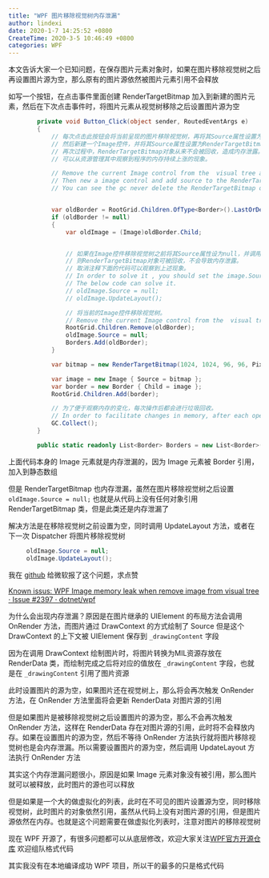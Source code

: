 ```yaml
---
title: "WPF 图片移除视觉树内存泄漏"
author: lindexi
date: 2020-1-7 14:25:52 +0800
CreateTime: 2020-3-5 10:46:49 +0800
categories: WPF
---
```


本文告诉大家一个已知问题，在保存图片元素对象时，如果在图片移除视觉树之后再设置图片源为空，那么原有的图片源依然被图片元素引用不会释放

<!--more-->


<!-- 发布 -->

如写一个按钮，在点击事件里面创建 RenderTargetBitmap 加入到新建的图片元素，然后在下次点击事件时，将图片元素从视觉树移除之后设置图片源为空

```csharp
        private void Button_Click(object sender, RoutedEventArgs e)
        {
            // 每次点击此按钮会将当前呈现的图片移除视觉树，再将其Source属性设置为null。
            // 然后新建一个Image控件，并将其Source属性设置为RenderTargetBitmap对象，再呈现出来。
            // 再次过程中，RenderTargetBitmap对象从来不会被回收，造成内存泄露。
            // 可以从资源管理其中观察到程序的内存持续上涨的现象。

            // Remove the current Image control from the  visual tree and set source is null when click button.
            // Then new a image control and add source to the RenderTargetBitmap object and show it.
            // You can see the gc never delete the RenderTargetBitmap object that make  memory leak.


            var oldBorder = RootGrid.Children.OfType<Border>().LastOrDefault();
            if (oldBorder != null)
            {
                var oldImage = (Image)oldBorder.Child;


                // 如果在Image控件移除视觉树之前将其Source属性设为null，并调用UpdateLayout方法。
                // 则RenderTargetBitmap对象可被回收，不会导致内存泄露。
                // 取消注释下面的代码可以观察到上述现象。
                // In order to solve it , you should set the image.Source is null and use UpdateLayout.
                // The below code can solve it.
                // oldImage.Source = null;
                // oldImage.UpdateLayout();

                // 将当前的Image控件移除视觉树。
                // Remove the current Image control from the  visual tree.
                RootGrid.Children.Remove(oldBorder);
                oldImage.Source = null;
                Borders.Add(oldBorder);
            }

            var bitmap = new RenderTargetBitmap(1024, 1024, 96, 96, PixelFormats.Default);

            var image = new Image { Source = bitmap };
            var border = new Border { Child = image };
            RootGrid.Children.Add(border);

            // 为了便于观察内存的变化，每次操作后都会进行垃圾回收。
            // In order to facilitate changes in memory, after each operation will be garbage collection
            GC.Collect();
        }

        public static readonly List<Border> Borders = new List<Border>();
```

上面代码本身的 Image 元素就是内存泄漏的，因为 Image 元素被 Border 引用，加入到静态数组

但是 RenderTargetBitmap 也内存泄漏，虽然在图片移除视觉树之后设置 `oldImage.Source = null;` 也就是从代码上没有任何对象引用 RenderTargetBitmap 类，但是此类还是内存泄漏了

解决方法是在移除视觉树之前设置为空，同时调用 UpdateLayout 方法，或者在下一次 Dispatcher 将图片移除视觉树

```csharp
     oldImage.Source = null;
     oldImage.UpdateLayout();
```

我在 [github](https://github.com/dotnet/wpf/issues/2397) 给微软报了这个问题，求点赞

[Known issus: WPF Image memory leak when remove image from visual tree · Issue #2397 · dotnet/wpf](https://github.com/dotnet/wpf/issues/2397 )

为什么会出现内存泄漏？原因是在图片继承的 UIElement 的布局方法会调用 OnRender 方法，而图片通过 DrawContext 的方式绘制了 Source 但是这个 DrawContext 的上下文被 UIElement 保存到 `_drawingContent` 字段

因为在调用 DrawContext 绘制图片时，将图片转换为MIL资源存放在 RenderData 类，而绘制完成之后将对应的值放在 `_drawingContent` 字段，也就是在 `_drawingContent` 引用了图片资源

此时设置图片的源为空，如果图片还在视觉树上，那么将会再次触发 OnRender 方法，在 OnRender 方法里面将会更新 RenderData 对图片源的引用

但是如果图片是被移除视觉树之后设置图片的源为空，那么不会再次触发 OnRender 方法，这样在 RenderData 存在对图片源的引用，此时将不会释放内存。如果在设置图片的源为空，然后不等待 OnRender 方法执行就将图片移除视觉树也是会内存泄漏。所以需要设置图片的源为空，然后调用 UpdateLayout 方法执行 OnRender 方法

其实这个内存泄漏问题很小，原因是如果 Image 元素对象没有被引用，那么图片就可以被释放，此时图片的源也可以释放

但是如果是一个大的做虚拟化的列表，此时在不可见的图片设置源为空，同时移除视觉树，此时图片的对象依然引用，虽然从代码上没有对图片源的引用，但是图片源依然在内存。也就是这个问题需要在做虚拟化列表时，注意对图片的移除视觉树

现在 WPF 开源了，有很多问题都可以从底层修改，欢迎大家关注[WPF官方开源仓库](https://github.com/dotnet/wpf ) 欢迎组队格式代码

其实我没有在本地编译成功 WPF 项目，所以干的最多的只是格式代码

